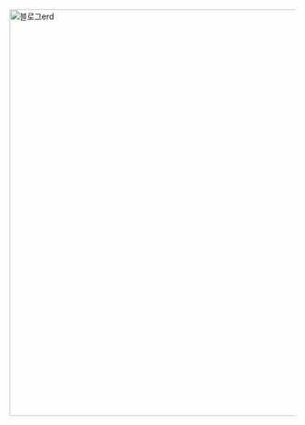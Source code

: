 <img width="718" alt="블로그erd" src="https://github.com/user-attachments/assets/b963a1de-d33a-4eff-9cdb-561cfcd5e36e">
